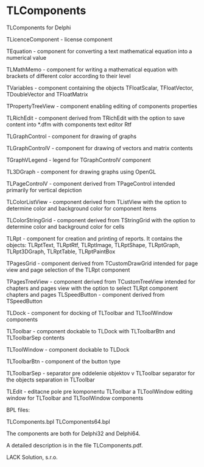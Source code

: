 # TLComponents
TLComponents for Delphi

TLicenceComponent 	- license component

TEquation 		      - component for converting a text mathematical equation into a numerical value

TLMathMemo		      - component for writing a mathematical equation with brackets of different color according to their level

TVariables		      - component containing the objects TFloatScalar, TFloatVector, TDoubleVector and TFloatMatrix

TPropertyTreeView	  - component enabling editing of components properties

TLRichEdit		      - component derived from TRichEdit with the option to save content into *.dfm with components text editor Rtf

TLGraphControl		  - component for drawing of graphs

TLGraphControlV		  - component for drawing of vectors and matrix contents 

TGraphVLegend		    - legend for TGraphControlV component

TL3DGraph		        - component for drawing graphs using OpenGL

TLPageControlV		  - component derived from TPageControl intended primarily for vertical depiction 

TLColorListView		  - component derived from TListView with the option to determine color and background color for component items

TLColorStringGrid	  - component derived from TStringGrid with the option to determine color and background color for cells

TLRpt			          - component for creation and printing of reports. It contains the objects: TLRptText, TLRptRtf, TLRptImage, TLRptShape, TLRptGraph, TLRpt3DGraph, TLRptTable, TLRptPaintBox

TPagesGrid		      - component derived from TCustomDrawGrid intended for page view and page selection of the TLRpt component  

TPagesTreeView		  - component derived from TCustomTreeView intended for chapters and pages view with the option to select TLRpt component chapters and pages
TLSpeedButton		    - component derived from TSpeedButton

TLDock			        - component for docking of TLToolbar and TLToolWindow components

TLToolbar		        - component dockable to TLDock with TLToolbarBtn and TLToolbarSep contents

TLToolWindow		    - component dockable to TLDock

TLToolbarBtn		    - component of the button type 

TLToolbarSep		    - separator pre oddelenie objektov v TLToolbar separator for the objects separation in TLToolbar

TLEdit			        - editacne pole pre komponentu TLToolbar a TLToolWindow editing window for TLToolbar and TLToolWindow components


BPL files:

TLComponents.bpl
TLComponents64.bpl

The components are both for Delphi32 and Delphi64. 

A detailed description is in the file TLComponents.pdf. 

LACK Solution, s.r.o.
